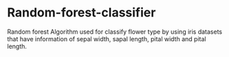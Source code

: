 # Random-forest-classifier
Random forest Algorithm used for classify flower type by using iris datasets that have information of sepal width, sapal length, pital width and pital length.
